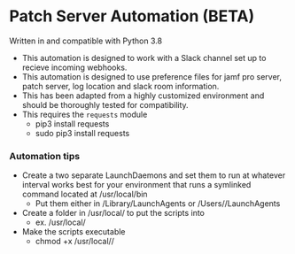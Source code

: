 # Patch Server Automation (BETA)
Written in and compatible with Python 3.8

* This automation is designed to work with a Slack channel set up to recieve incoming webhooks.
* This automation is designed to use preference files for jamf pro server, patch server, log location and slack room information.
* This has been adapted from a highly customized environment and should be thoroughly tested for compatibility.
* This requires the `requests` module
  * pip3 install requests
  * sudo pip3 install requests


### Automation tips
* Create a two separate LaunchDaemons and set them to run at whatever interval works best for your environment that runs a symlinked command located at /usr/local/bin
  * Put them either in /Library/LaunchAgents or /Users/<user>/LaunchAgents
* Create a folder in /usr/local/ to put the scripts into
  * ex. /usr/local/<ORG>
* Make the scripts executable
  * chmod +x /usr/local/<ORG>/<script>
* Make a symlink in /usr/local/bin so it is recognized in the normal PATH
  * ln -s /path/to/script.py /usr/local/bin/<command name>

### Preference file
Add preferences with __defaults write__ to a preference file in ~/Library/Preferences called com.github.patch.automation
* note that preferences will also be pulled from an autopkg preference file as well for Jamf servers

Required keys:
* "JSS_URL"
  * Can be pulled from com.github.autopkg preference file and does not need to be in both. If this is in both preference files, the value in com.github.patch.automation will take precedence.
* "API_USERNAME"
  * Can be pulled from com.github.autopkg preference file and does not need to be in both. If this is in both preference files, the value in com.github.patch.automation will take precedence.
* "API_PASSWORD"
  * Can be pulled from com.github.autopkg preference file and does not need to be in both. If this is in both preference files, the value in com.github.patch.automation will take precedence.
* "PATCH_REPO"
  * This is the github repo for your JSON files related to patch. If these do not live in github, this location is still needed but the github commands will likely show up as failures in the log
* "PATCH_URL"
  * Include the full patchserver address including port

Optional keys:
* "PATCH_TOKEN"
  * If you are using an API token on the patchserver, include this key
* "LOG_LOCATION"
  * This isn't required and will default to /Users/<currentUser>/Library/Logs/Patch_Automation
